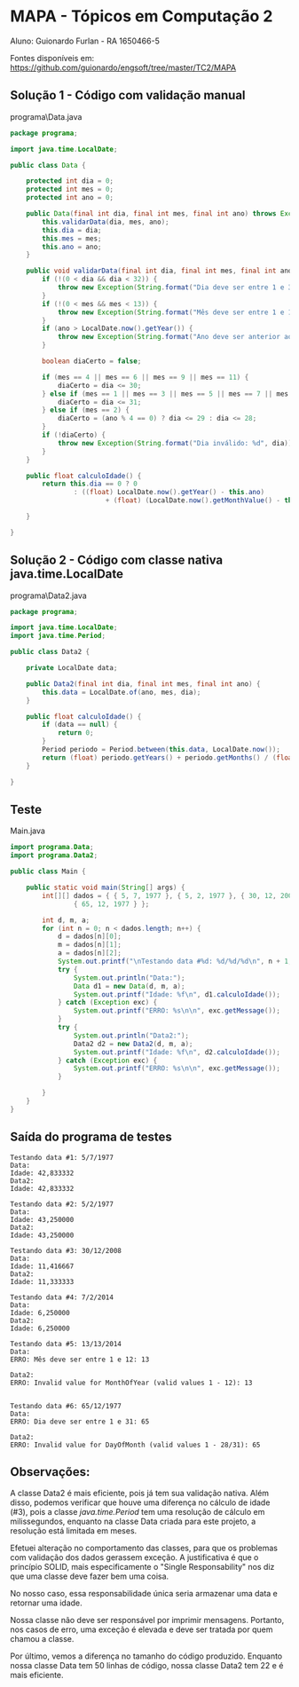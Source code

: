 # MAPA - Tópicos em Computação 2

Aluno: Guionardo Furlan - RA 1650466-5

Fontes disponíveis em: https://github.com/guionardo/engsoft/tree/master/TC2/MAPA

## Solução 1 - Código com validação manual

programa\Data.java

``` JAVA
package programa;

import java.time.LocalDate;

public class Data {

    protected int dia = 0;
    protected int mes = 0;
    protected int ano = 0;

    public Data(final int dia, final int mes, final int ano) throws Exception {
        this.validarData(dia, mes, ano);
        this.dia = dia;
        this.mes = mes;
        this.ano = ano;
    }

    public void validarData(final int dia, final int mes, final int ano) throws Exception {
        if (!(0 < dia && dia < 32)) {
            throw new Exception(String.format("Dia deve ser entre 1 e 31: %d", dia));
        }
        if (!(0 < mes && mes < 13)) {
            throw new Exception(String.format("Mês deve ser entre 1 e 12: %d", mes));
        }
        if (ano > LocalDate.now().getYear()) {
            throw new Exception(String.format("Ano deve ser anterior ao ano atual: %d", ano));
        }

        boolean diaCerto = false;

        if (mes == 4 || mes == 6 || mes == 9 || mes == 11) {
            diaCerto = dia <= 30;
        } else if (mes == 1 || mes == 3 || mes == 5 || mes == 7 || mes == 8 || mes == 10 || mes == 12) {
            diaCerto = dia <= 31;
        } else if (mes == 2) {
            diaCerto = (ano % 4 == 0) ? dia <= 29 : dia <= 28;
        }
        if (!diaCerto) {
            throw new Exception(String.format("Dia inválido: %d", dia));
        }
    }

    public float calculoIdade() {
        return this.dia == 0 ? 0
                : ((float) LocalDate.now().getYear() - this.ano)
                        + (float) (LocalDate.now().getMonthValue() - this.mes) / 12;

    }

}
```

## Solução 2 - Código com classe nativa java.time.LocalDate

programa\Data2.java

``` JAVA
package programa;

import java.time.LocalDate;
import java.time.Period;

public class Data2 {

    private LocalDate data;

    public Data2(final int dia, final int mes, final int ano) {
        this.data = LocalDate.of(ano, mes, dia);
    }

    public float calculoIdade() {
        if (data == null) {
            return 0;
        }
        Period periodo = Period.between(this.data, LocalDate.now());
        return (float) periodo.getYears() + periodo.getMonths() / (float) 12;
    }

}
```

## Teste

Main.java

``` JAVA
import programa.Data;
import programa.Data2;

public class Main {

    public static void main(String[] args) {
        int[][] dados = { { 5, 7, 1977 }, { 5, 2, 1977 }, { 30, 12, 2008 }, { 7, 2, 2014 }, { 13, 13, 2014 },
                { 65, 12, 1977 } };

        int d, m, a;
        for (int n = 0; n < dados.length; n++) {
            d = dados[n][0];
            m = dados[n][1];
            a = dados[n][2];
            System.out.printf("\nTestando data #%d: %d/%d/%d\n", n + 1, d, m, a);
            try {
                System.out.println("Data:");
                Data d1 = new Data(d, m, a);
                System.out.printf("Idade: %f\n", d1.calculoIdade());
            } catch (Exception exc) {
                System.out.printf("ERRO: %s\n\n", exc.getMessage());
            }
            try {
                System.out.println("Data2:");
                Data2 d2 = new Data2(d, m, a);
                System.out.printf("Idade: %f\n", d2.calculoIdade());
            } catch (Exception exc) {
                System.out.printf("ERRO: %s\n\n", exc.getMessage());
            }

        }
    }
}
```

## Saída do programa de testes

```
Testando data #1: 5/7/1977
Data:
Idade: 42,833332
Data2:
Idade: 42,833332

Testando data #2: 5/2/1977
Data:
Idade: 43,250000
Data2:
Idade: 43,250000

Testando data #3: 30/12/2008
Data:
Idade: 11,416667
Data2:
Idade: 11,333333

Testando data #4: 7/2/2014
Data:
Idade: 6,250000
Data2:
Idade: 6,250000

Testando data #5: 13/13/2014
Data:
ERRO: Mês deve ser entre 1 e 12: 13

Data2:
ERRO: Invalid value for MonthOfYear (valid values 1 - 12): 13


Testando data #6: 65/12/1977
Data:
ERRO: Dia deve ser entre 1 e 31: 65

Data2:
ERRO: Invalid value for DayOfMonth (valid values 1 - 28/31): 65

```

## Observações:

A classe Data2 é mais eficiente, pois já tem sua validação nativa. Além disso, podemos verificar que houve uma diferença no cálculo de idade (#3), pois a classe *java.time.Period* tem uma resolução de cálculo em milissegundos, enquanto na classe Data criada para este projeto, a resolução está limitada em meses.

Efetuei alteração no comportamento das classes, para que os problemas com validação dos dados gerassem exceção. A justificativa é que o princípio SOLID, mais especificamente o "Single Responsability" nos diz que uma classe deve fazer bem uma coisa. 

No nosso caso, essa responsabilidade única seria armazenar uma data e retornar uma idade. 

Nossa classe não deve ser responsável por imprimir mensagens. Portanto, nos casos de erro, uma exceção é elevada e deve ser tratada por quem chamou a classe.

Por último, vemos a diferença no tamanho do código produzido. Enquanto nossa classe Data tem 50 linhas de código, nossa classe Data2 tem 22 e é mais eficiente.
